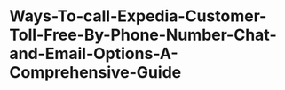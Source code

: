 # Ways-To-call-Expedia-Customer-Toll-Free-By-Phone-Number-Chat-and-Email-Options-A-Comprehensive-Guide